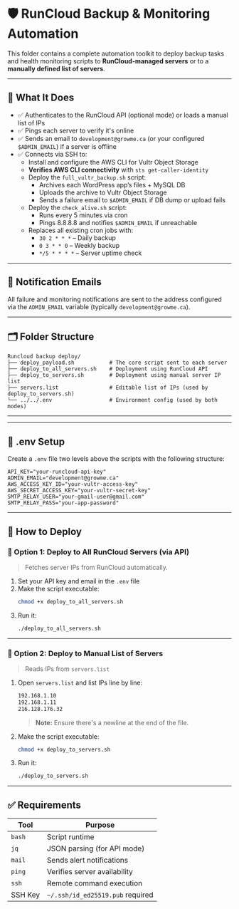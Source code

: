 # 🛡️ RunCloud Backup & Monitoring Automation

This folder contains a complete automation toolkit to deploy backup tasks and health monitoring scripts to **RunCloud-managed servers** or to a **manually defined list of servers**.

---

## 🔧 What It Does

- ✅ Authenticates to the RunCloud API (optional mode) or loads a manual list of IPs
- ✅ Pings each server to verify it's online
- ✅ Sends an email to `development@growme.ca` (or your configured `$ADMIN_EMAIL`) if a server is offline
- ✅ Connects via SSH to:
    - Install and configure the AWS CLI for Vultr Object Storage
    - **Verifies AWS CLI connectivity** with `sts get-caller-identity`
    - Deploy the `full_vultr_backup.sh` script:
        - Archives each WordPress app’s files + MySQL DB
        - Uploads the archive to Vultr Object Storage
        - Sends a failure email to `$ADMIN_EMAIL` if DB dump or upload fails
    - Deploy the `check_alive.sh` script:
        - Runs every 5 minutes via cron
        - Pings 8.8.8.8 and notifies `$ADMIN_EMAIL` if unreachable
    - Replaces all existing cron jobs with:
        - `30 2 * * *` – Daily backup
        - `0 3 * * 0` – Weekly backup
        - `*/5 * * * *` – Server uptime check

---

## 📨 Notification Emails

All failure and monitoring notifications are sent to the address configured via the `ADMIN_EMAIL` variable (typically `development@growme.ca`).

---

## 🗂 Folder Structure

```
Runcloud backup deploy/
├── deploy_payload.sh           # The core script sent to each server
├── deploy_to_all_servers.sh    # Deployment using RunCloud API
├── deploy_to_servers.sh        # Deployment using manual server IP list
├── servers.list                # Editable list of IPs (used by deploy_to_servers.sh)
└── ../../.env                  # Environment config (used by both modes)
```

---

---

## 🔐 .env Setup

Create a `.env` file two levels above the scripts with the following structure:

```env
API_KEY="your-runcloud-api-key"
ADMIN_EMAIL="development@growme.ca"
AWS_ACCESS_KEY_ID="your-vultr-access-key"
AWS_SECRET_ACCESS_KEY="your-vultr-secret-key"
SMTP_RELAY_USER="your-gmail-user@gmail.com"
SMTP_RELAY_PASS="your-app-password"
```

---

## 🚀 How to Deploy

### 🔁 Option 1: Deploy to All RunCloud Servers (via API)

> Fetches server IPs from RunCloud automatically.

1. Set your API key and email in the `.env` file
2. Make the script executable:
   ```bash
   chmod +x deploy_to_all_servers.sh
   ```
3. Run it:
   ```bash
   ./deploy_to_all_servers.sh
   ```

---

### 🧾 Option 2: Deploy to Manual List of Servers

> Reads IPs from `servers.list`

1. Open `servers.list` and list IPs line by line:
   ```txt
   192.168.1.10
   192.168.1.11
   216.128.176.32
   ```
   > **Note:** Ensure there's a newline at the end of the file.
2. Make the script executable:
   ```bash
   chmod +x deploy_to_servers.sh
   ```
3. Run it:
   ```bash
   ./deploy_to_servers.sh
   ```

---

## ✅ Requirements

| Tool       | Purpose                         |
|------------|----------------------------------|
| `bash`     | Script runtime                  |
| `jq`       | JSON parsing (for API mode)     |
| `mail`     | Sends alert notifications       |
| `ping`     | Verifies server availability    |
| `ssh`      | Remote command execution        |
| SSH Key    | `~/.ssh/id_ed25519.pub` required|
